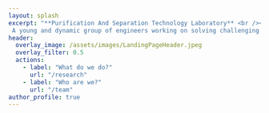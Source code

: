 ```yaml
---
layout: splash
excerpt: "**Purification And Separation Technology Laboratory** <br /><br /><br />
 A young and dynamic group of engineers working on solving challenging purification and separation problems of the 21<sup>st</sup> century and beyond!"
header:
  overlay_image: /assets/images/LandingPageHeader.jpeg
  overlay_filter: 0.5
  actions:
    - label: "What do we do?"
      url: "/research"
    - label: "Who are we?"
      url: "/team"
author_profile: true
---
```

<br />
